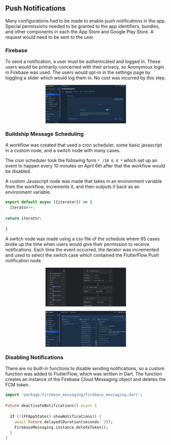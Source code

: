 ## Push Notifications

Many configurations had to be made to enable push notifications in the app. Special permissions needed to be granted to the app identifiers, bundles, and other components in each the App Store and Google Play Store. A request would need to be sent to the user.

### Firebase

To send a notification, a user must be authenticated and logged in. These users would be primarily concerned with their privacy, so Anonymous login in Firebase was used. The users would opt-in in the settings page by toggling a slider which would log them in. No cost was incurred by this step.

<p align="center">
<img src="https://github.com/mkostandin/mkostandin/blob/main/anon-login-firebase.png" style="display:block;margin:auto;" alt="Anonymous Login" width="50%"/>
</p>

### Buildship Message Scheduling

A workflow was created that used a cron scheduler, some basic javascript in a custom node, and a switch node with many cases.

The cron scheduler took the following form ` * /10 6 4 * ` which set up an event to happen every 10 minutes on April 6th after that the workflow would be disabled.

A custom Javascript node was made that takes in an environment variable from the workflow, increments it, and then outputs it back as an environment variable.

``` javascript
export default async ({iterator}) => {
  iterator++;
  
return iterator;
  
}
```
A switch node was made using a csv file of the schedule where 85 cases broke up the time when users would give their permission to receive notifications. Each time the event occurred, the iterator was incremented and used to select the switch case which contained the FlutterFlow Push notification node.

<p align="center">
<img src="https://github.com/mkostandin/mkostandin/blob/main/buildship-notifications-cron.png" style="display:block;margin:auto;" alt="Buildship Diagram" width="50%"/>
</p>

<p align="center">
<img src="https://github.com/mkostandin/mkostandin/blob/main/cloud-message-example-firestore.png" style="display:block;margin:auto;" alt="Cloud Message Example" width="50%"/>
</p>

### Disabling Notifications

There are no built-in functions to disable sending notifications, so a custom function was added to FlutterFlow, which was written in Dart. The function creates an instance of the Firebase Cloud Messaging object and deletes the FCM token.

``` dart
import 'package:firebase_messaging/firebase_messaging.dart';

Future deactivateNotifications() async {

  if (!(FFAppState().showNotifications)) {
    await Future.delayed(Duration(seconds: 2));
    FirebaseMessaging.instance.deleteToken();
  }
}
```

